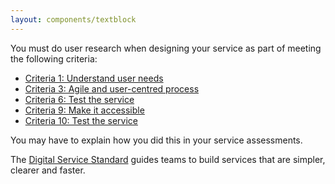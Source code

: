 ```yaml
---
layout: components/textblock
---
```


You must do user research when designing your service as part of meeting the following criteria:
- [Criteria 1: Understand user needs](https://www.dta.gov.au/standard/1-user-needs/)
- [Criteria 3: Agile and user-centred process](https://www.dta.gov.au/standard/3-agile-and-user-centred/)
- [Criteria 6: Test the service](https://www.dta.gov.au/standard/6-consistent-and-responsive/)
- [Criteria 9: Make it accessible](https://www.dta.gov.au/standard/9-make-it-accessible/)
- [Criteria 10: Test the service](https://www.dta.gov.au/standard/10-test-the-service/)


You may have to explain how you did this in your service assessments.

The [Digital Service Standard](https://www.dta.gov.au/standard/) guides teams to build services that are simpler, clearer and faster.
